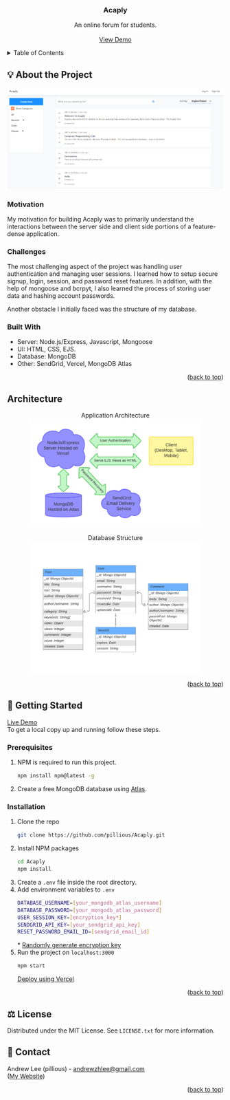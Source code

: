 <div id="top"></div>

<!-- PROJECT LOGO -->
<br />
<div align="center">
<h3 align="center">Acaply</h3>

  <p align="center">
    An online forum for students.
    <br /><br />
    <a href="https://acaply-alpha-fawn.vercel.app/">View Demo</a>
  </p>
</div>

<details>
  <summary>Table of Contents</summary>
  
  - [About the Project](#-about-the-project)
    - [Motivation](#motivation)
    - [Challenges](#challenges)
    - [Built With](#built-with)
  - [Architecture](#architecture)
  - [Getting Started](#-getting-started)
    - [Prerequisites](#prerequisites)
    - [Installation](#installation)
  - [License](#%EF%B8%8F-license)
  - [Contact](#-contact)
</details>

<!-- About -->

## 💡 About the Project

![App Screenshot](./assets/app.png)

### Motivation

My motivation for building Acaply was to primarily understand the interactions between the server side and client side portions of a feature-dense application.

### Challenges

The most challenging aspect of the project was handling user authentication and managing user sessions. I learned how to setup secure signup, login, session, and password reset features. In addition, with the help of mongoose and bcrpyt, I also learned the process of storing user data and hashing account passwords.

<!-- TODO -->

Another obstacle I initially faced was the structure of my database.

### Built With

-   Server: Node.js/Express, Javascript, Mongoose
-   UI: HTML, CSS, EJS.
-   Database: MongoDB
-   Other: SendGrid, Vercel, MongoDB Atlas

<p align="right">(<a href="#top">back to top</a>)</p>

<!-- Architecture -->

## Architecture

<center>Application Architecture</center>
<div align="center">
    <img src="./assets/architecture.png" alt="Application Architecture" title="Application Architecture" width="400" align="center" />
</div>
<br/>
<center>Database Structure</center>
<div align="center">
    <img src="./assets/database.png" alt="Database Structure" title="Database Structure" width="400" align="center" />
</div>

<p align="right">(<a href="#top">back to top</a>)</p>

<!-- GETTING STARTED -->

## 🚀 Getting Started

[Live Demo](https://acaply-alpha-fawn.vercel.app/)
<br>
To get a local copy up and running follow these steps.

### Prerequisites

1. NPM is required to run this project.

    ```sh
    npm install npm@latest -g
    ```

2. Create a free MongoDB database using [Atlas](https://www.mongodb.com/cloud).

### Installation

1. Clone the repo
    ```sh
    git clone https://github.com/pillious/Acaply.git
    ```
2. Install NPM packages
    ```sh
    cd Acaply
    npm install
    ```
3. Create a `.env` file inside the root directory.
4. Add environment variables to `.env`
    ```sh
    DATABASE_USERNAME=[your_mongodb_atlas_username]
    DATABASE_PASSWORD=[your_mongodb_atlas_password]
    USER_SESSION_KEY=[encryption_key*]
    SENDGRID_API_KEY=[your_sendgrid_api_key]
    RESET_PASSWORD_EMAIL_ID=[sendgrid_email_id]
    ```
    \* [Randomly generate encryption key](https://www.allkeysgenerator.com/Random/Security-Encryption-Key-Generator.aspx)
5. Run the project on `localhost:3000`
    ```sh
    npm start
    ```
    [Deploy using Vercel](https://vercel.com/docs/concepts/deployments/overview)

<p align="right">(<a href="#top">back to top</a>)</p>

<!-- LICENSE -->

## ⚖️ License

Distributed under the MIT License. See `LICENSE.txt` for more information.

<!-- CONTACT -->

## 🎯 Contact

Andrew Lee (pillious) - andrewzhlee@gmail.com
<br>
([My Website](https://andrewzh.com))

<p align="right">(<a href="#top">back to top</a>)</p>
